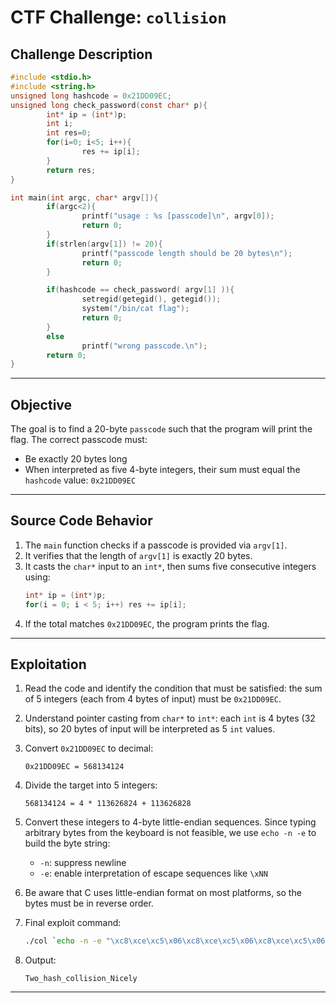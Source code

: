 # CTF Challenge: `collision`

## Challenge Description

```c
#include <stdio.h>
#include <string.h>
unsigned long hashcode = 0x21DD09EC;
unsigned long check_password(const char* p){
        int* ip = (int*)p;
        int i;
        int res=0;
        for(i=0; i<5; i++){
                res += ip[i];
        }
        return res;
}

int main(int argc, char* argv[]){
        if(argc<2){
                printf("usage : %s [passcode]\n", argv[0]);
                return 0;
        }
        if(strlen(argv[1]) != 20){
                printf("passcode length should be 20 bytes\n");
                return 0;
        }

        if(hashcode == check_password( argv[1] )){
                setregid(getegid(), getegid());
                system("/bin/cat flag");
                return 0;
        }
        else
                printf("wrong passcode.\n");
        return 0;
}
```

---

## Objective

The goal is to find a 20-byte `passcode` such that the program will print the flag. The correct passcode must:

- Be exactly 20 bytes long
- When interpreted as five 4-byte integers, their sum must equal the `hashcode` value: `0x21DD09EC`

---

## Source Code Behavior

1. The `main` function checks if a passcode is provided via `argv[1]`.
2. It verifies that the length of `argv[1]` is exactly 20 bytes.
3. It casts the `char*` input to an `int*`, then sums five consecutive integers using:
   ```c
   int* ip = (int*)p;
   for(i = 0; i < 5; i++) res += ip[i];
   ```
4. If the total matches `0x21DD09EC`, the program prints the flag.

---

## Exploitation

1. Read the code and identify the condition that must be satisfied: the sum of 5 integers (each from 4 bytes of input) must be `0x21DD09EC`.
2. Understand pointer casting from `char*` to `int*`: each `int` is 4 bytes (32 bits), so 20 bytes of input will be interpreted as 5 `int` values.
3. Convert `0x21DD09EC` to decimal:
   ```
   0x21DD09EC = 568134124
   ```
4. Divide the target into 5 integers:
   ```
   568134124 = 4 * 113626824 + 113626828
   ```
5. Convert these integers to 4-byte little-endian sequences. Since typing arbitrary bytes from the keyboard is not feasible, we use `echo -n -e` to build the byte string:
   - `-n`: suppress newline
   - `-e`: enable interpretation of escape sequences like `\xNN`
6. Be aware that C uses little-endian format on most platforms, so the bytes must be in reverse order.

7. Final exploit command:

   ```bash
   ./col `echo -n -e "\xc8\xce\xc5\x06\xc8\xce\xc5\x06\xc8\xce\xc5\x06\xc8\xce\xc5\x06\xcc\xce\xc5\x06"`
   ```

8. Output:
   ```
   Two_hash_collision_Nicely
   ```

---
